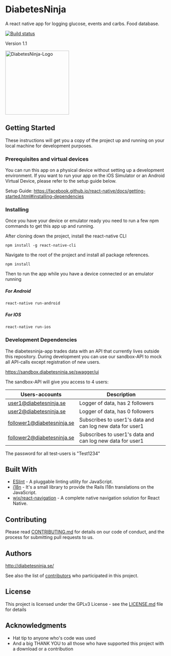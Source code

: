 # DiabetesNinja
A react native app for logging glucose, events and carbs. Food database.

[![Build status](https://build.appcenter.ms/v0.1/apps/4e1768b9-87d6-496a-a570-130254a349aa/branches/master/badge)](https://appcenter.ms)

Version 1.1

<img src="http://diabetesninja.se/Content/Images/DiabetesNinja_Logo.jpg" alt="DiabetesNinja-Logo" width="200px">


## Getting Started

These instructions will get you a copy of the project up and running on your local machine for development purposes.

### Prerequisites and virtual devices
You can run this app on a physical device without setting up a development environment. If you want to run your app on the iOS Simulator or an Android Virtual Device, please refer to the setup guide below.

Setup Guide: https://facebook.github.io/react-native/docs/getting-started.html#installing-dependencies

### Installing

Once you have your device or emulator ready you need to run a few npm commands to get this app up and running.

After cloning down the project, install the react-native CLI

```
npm install -g react-native-cli
```

Navigate to the root of the project and install all package references.

```
npm install
```

Then to run the app while you have a device connected or an emulator running
##### For Android
```
react-native run-android
```
##### For IOS
```
react-native run-ios
```

### Development Dependencies
The diabetesninja-app trades data with an API that currently lives outside this repository.
During development you can use our sandbox-API to mock all API-calls except registration of new users.

https://sandbox.diabetesninja.se/swagger/ui

The sandbox-API will give you access to 4 users:

| Users-accounts | Description |
| -------------- | ----------- |
| user1@diabetesninja.se | Logger of data, has 2 followers |
| user2@diabetesninja.se | Logger of data, has 0 followers |
| follower1@diabetesninja.se | Subscribes to user1's data and can log new data for user1 |
| follower2@diabetesninja.se | Subscribes to user1's data and can log new data for user1 |

The password for all test-users is "Test1234"

## Built With

* [ESlint](https://eslint.org/) - A pluggable linting utility for JavaScript.
* [i18n](https://github.com/mashpie/i18n-node/) - It's a small library to provide the Rails I18n translations on the JavaScript.
* [wix/react-navigation](https://github.com/wix/react-native-navigation/) - A complete native navigation solution for React Native.

## Contributing

Please read [CONTRIBUTING.md](CONTRIBUTOR.md) for details on our code of conduct, and the process for submitting pull requests to us.


## Authors

http://diabetesninja.se/

See also the list of [contributors](https://github.com/stratiteq/diabetesninja/contributors) who participated in this project.

## License

This project is licensed under the GPLv3 License - see the [LICENSE.md](LICENSE) file for details

## Acknowledgments

* Hat tip to anyone who's code was used
* And a big THANK YOU to all those who have supported this project with a download or a contribution
